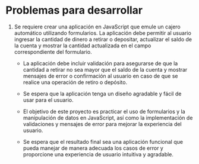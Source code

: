 # Problemas para desarrollar

1. Se requiere crear una aplicación en JavaScript que emule un cajero automático utilizando formularios. La aplicación debe permitir al usuario ingresar la cantidad de dinero a retirar o depositar, actualizar el saldo de la cuenta y mostrar la cantidad actualizada en el campo correspondiente del formulario.

    - La aplicación debe incluir validación para asegurarse de que la cantidad a retirar no sea mayor que el saldo de la cuenta y mostrar mensajes de error o confirmación al usuario en caso de que se realice una operación de retiro o depósito.

    - Se espera que la aplicación tenga un diseño agradable y fácil de usar para el usuario.

    - El objetivo de este proyecto es practicar el uso de formularios y la manipulación de datos en JavaScript, así como la implementación de validaciones y mensajes de error para mejorar la experiencia del usuario.

    - Se espera que el resultado final sea una aplicación funcional que pueda manejar de manera adecuada los casos de error y proporcione una experiencia de usuario intuitiva y agradable.